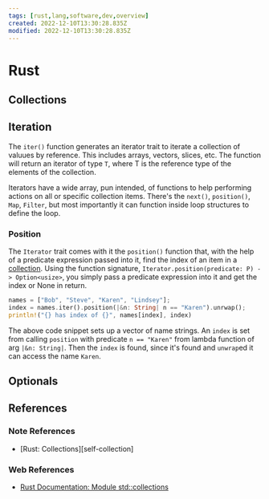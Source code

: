 ```yaml
---
tags: [rust,lang,software,dev,overview]
created: 2022-12-10T13:30:28.835Z
modified: 2022-12-10T13:30:28.835Z
---
```

# Rust

## Collections


## Iteration

The `iter()` function generates an iterator trait to
iterate a collection of valuues by reference.
This includes arrays, vectors, slices, etc.
The function will return an iterator of type `T`,
where T is the reference type of the elements of the collection.

Iterators have a wide array, pun intended,
of functions to help performing actions on all or specific collection items.
There's the `next()`, `position()`, `Map`, `Filter`, but most importantly
it can function inside loop structures to define the loop.
<!-- TODO: Verify accuracy of last sentence above ^^^ --->

### Position

The `Iterator` trait comes with it the `position()` function that,
with the help of a predicate expression passed into it,
find the index of an item in a [collection](./rust.md#Collections).
Using the function signature,
`Iterator.position(predicate: P) -> Option<usize>`,
you simply pass a predicate expression into it and get the index or None in return.

```rust
names = ["Bob", "Steve", "Karen", "Lindsey"];
index = names.iter().position(|&n: String| n == "Karen").unrwap();
println!("{} has index of {}", names[index], index)
```

The above code snippet sets up a vector of name strings.
An `index` is set from calling `position` with predicate
`n == "Karen"` from lambda function of arg `|&n: String|`.
Then the `index` is found,
since it's found and `unwrap`ed it can access the name `Karen`.

## Optionals

## References

### Note References

* [Rust: Collections][self-collection]

<!-- Hidden References -->
[self-collect]: ./rust.md#Collections "Rust: Collections"

### Web References

* [Rust Documentation: Module std::collections][rust-docs-collections]

<!-- Hidden References -->
[rust-docs-collections]: https://doc.rust-lang.org/std/collections/ "Rust Documentation: Module std::collections"

